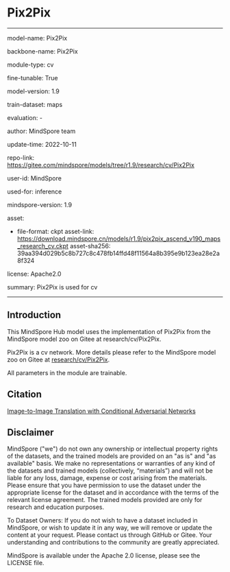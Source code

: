 # Pix2Pix

---

model-name: Pix2Pix

backbone-name: Pix2Pix

module-type: cv

fine-tunable: True

model-version: 1.9

train-dataset: maps

evaluation: -

author: MindSpore team

update-time: 2022-10-11

repo-link: <https://gitee.com/mindspore/models/tree/r1.9/research/cv/Pix2Pix>

user-id: MindSpore

used-for: inference

mindspore-version: 1.9

asset:

-
    file-format: ckpt
    asset-link: <https://download.mindspore.cn/models/r1.9/pix2pix_ascend_v190_maps_research_cv.ckpt>
    asset-sha256: 39aa394d029b5c8b727c8c478fb14ffd48f11564a8b395e9b123ea28e2a8f324

license: Apache2.0

summary: Pix2Pix is used for cv

---

## Introduction

This MindSpore Hub model uses the implementation of Pix2Pix from the MindSpore model zoo on Gitee at research/cv/Pix2Pix.

Pix2Pix is a cv network. More details please refer to the MindSpore model zoo on Gitee at [research/cv/Pix2Pix](https://gitee.com/mindspore/models/blob/r1.9/research/cv/Pix2Pix/README.md).

All parameters in the module are trainable.

## Citation

[Image-to-Image Translation with Conditional Adversarial Networks](https://arxiv.org/pdf/1611.07004.pdf)

## Disclaimer

MindSpore ("we") do not own any ownership or intellectual property rights of the datasets, and the trained models are provided on an "as is" and "as available" basis. We make no representations or warranties of any kind of the datasets and trained models (collectively, “materials”) and will not be liable for any loss, damage, expense or cost arising from the materials. Please ensure that you have permission to use the dataset under the appropriate license for the dataset and in accordance with the terms of the relevant license agreement. The trained models provided are only for research and education purposes.

To Dataset Owners: If you do not wish to have a dataset included in MindSpore, or wish to update it in any way, we will remove or update the content at your request. Please contact us through GitHub or Gitee. Your understanding and contributions to the community are greatly appreciated.

MindSpore is available under the Apache 2.0 license, please see the LICENSE file.
